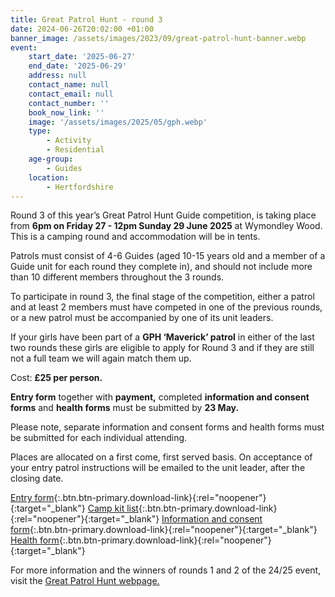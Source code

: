 ```yaml
---
title: Great Patrol Hunt - round 3
date: 2024-06-26T20:02:00 +01:00
banner_image: /assets/images/2023/09/great-patrol-hunt-banner.webp
event:
    start_date: '2025-06-27'
    end_date: '2025-06-29'
    address: null
    contact_name: null
    contact_email: null
    contact_number: ''
    book_now_link: ''
    image: '/assets/images/2025/05/gph.webp'
    type:
        - Activity
        - Residential
    age-group:
        - Guides
    location:
        - Hertfordshire
---
```

Round 3 of this year’s Great Patrol Hunt Guide competition, is taking place from **6pm on Friday 27 - 12pm Sunday 29 June 2025** at Wymondley Wood. This is a camping round and accommodation will be in tents.

Patrols must consist of 4-6 Guides (aged 10-15 years old and a member of a Guide unit for each round they complete in), and should not include more than 10 different members throughout the 3 rounds.

To participate in round 3, the final stage of the competition, either a patrol and at least 2 members must have competed in one of the previous rounds, or a new patrol must be accompanied by one of its unit leaders.

If your girls have been part of a **GPH ‘Maverick’ patrol** in either of the last two rounds these girls are eligible to apply for Round 3 and if they are still not a full team we will again match them up.

Cost: **£25 per person.**

**Entry form** together with **payment,** completed **information and consent forms** and **health forms** must be submitted by **23 May.**

Please note, separate information and consent forms and health forms must be submitted for each individual attending.

Places are allocated on a first come, first served basis. On acceptance of your entry patrol instructions will be emailed to the unit leader, after the closing date.

[Entry form](/assets/docs/2025/gph-r3-24-25-entry-form.docx){:.btn.btn-primary.download-link}{:rel="noopener"}{:target="_blank"} [Camp kit list](/assets/docs/2025/gph-r3-24-25-camp-kit-list.docx){:.btn.btn-primary.download-link}{:rel="noopener"}{:target="_blank"} [Information and consent form](/assets/docs/2025/gph-r3-24-25-information-and-consent-form.docx){:.btn.btn-primary.download-link}{:rel="noopener"}{:target="_blank"} [Health form](/assets/docs/2025/gph-r3-24-25-health-form.doc){:.btn.btn-primary.download-link}{:rel="noopener"}{:target="_blank"}

For more information and the winners of rounds 1 and 2 of the 24/25 event, visit the [Great Patrol Hunt webpage.](/great-patrol-hunt/)
